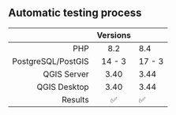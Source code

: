 ## Automatic testing process

|                      | Versions |        |
|---------------------:|:--------:|--------|
|                  PHP |   8.2    | 8.4    |
|   PostgreSQL/PostGIS |  14 - 3  | 17 - 3 |
|          QGIS Server |   3.40   | 3.44   |
|         QGIS Desktop |   3.40   | 3.44   |
|              Results |    ✅     | ✅      |
